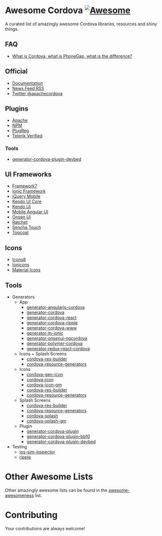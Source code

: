 # Awesome Cordova [![Awesome](https://cdn.rawgit.com/sindresorhus/awesome/d7305f38d29fed78fa85652e3a63e154dd8e8829/media/badge.svg)](https://github.com/sindresorhus/awesome)

A curated list of amazingly awesome Cordova libraries, resources and shiny things.

## FAQ
- [What is Cordova, what is PhoneGap, what is the difference?](http://ionicframework.com/blog/what-is-cordova-phonegap/)

## Official
- [Documentation](https://cordova.apache.org/docs/en/latest/)
- [News Feed RSS](https://cordova.apache.org/feed.xml)
- [Twitter @apachecordova](https://twitter.com/apachecordova)

## Plugins
- [Apache](http://cordova.apache.org/plugins/)
- [NPM](https://www.npmjs.com/search?q=cordova-plugin)
- [PlugReg](http://plugreg.com/)
- [Telerik Verified](http://plugins.telerik.com/cordova)

### Tools
- [generator-cordova-plugin-devbed](https://github.com/sony/generator-cordova-plugin-devbed)

## UI Frameworks
- [Framework7](http://www.idangero.us/framework7/)
- [Ionic Framework](http://ionicframework.com/)
- [jQuery Mobile](http://jquerymobile.com/)
- [Kendo UI Core](http://www.telerik.com/kendo-ui/open-source-core)
- [Kendo UI](http://www.telerik.com/kendo-ui)
- [Mobile Angular UI](http://mobileangularui.com/)
- [Onsen UI](http://onsenui.io/)
- [Ratchet](http://goratchet.com/)
- [Sencha Touch](http://www.sencha.com/products/touch/)
- [Topcoat](http://topcoat.io/)

## Icons
- [Icons8](http://icons8.com/)
- [Ionicons](http://ionicons.com/)
- [Material Icons](https://design.google.com/icons/)

## Tools
  - Generators
    - App
      - [generator-angularjs-cordova](https://github.com/keshavos/generator-angularjs-cordova)
      - [generator-cordova](https://github.com/dangeross/generator-cordova)
      - [generator-cordova-react](https://github.com/jackong/generator-cordova-react)
      - [generator-cordova-ripple](https://github.com/keunlee/generator-cordova-ripple)
      - [generator-cordova-www](https://github.com/busterc/generator-cordova-www)
      - [generator-m-ionic](https://github.com/mwaylabs/generator-m-ionic)
      - [generator-onsenui-ngcordova](https://github.com/healthonnet/generator-onsenui-ngcordova)
      - [generator-polymer-cordova](https://github.com/emoriarty/generator-polymer-cordova)
      - [generator-redux-react-cordova](https://github.com/zmeecer/generator-redux-react-cordova)
    - Icons + Splash Screens
      - [cordova-res-builder](https://github.com/mettbox/cordova-res-builder)
      - [cordova-resource-generators](https://github.com/busterc/cordova-resource-generators)
    - Icons
      - [cordova-gen-icon](https://bitbucket.org/ntakimura/cordova-gen-icon)
      - [cordova-icon](https://github.com/AlexDisler/cordova-icon)
      - [cordova-icon-gm](https://github.com/disusered/cordova-icon-gm)
      - [cordova-res-builder](https://github.com/mettbox/cordova-res-builder)
      - [cordova-resource-generators](https://github.com/busterc/cordova-resource-generators)
    - Splash Screens
      - [cordova-res-builder](https://github.com/mettbox/cordova-res-builder)
      - [cordova-resource-generators](https://github.com/busterc/cordova-resource-generators)
      - [cordova-splash](https://github.com/AlexDisler/cordova-splash)
      - [cordova-splash-gm](https://github.com/disusered/cordova-splash-gm)
    - Plugin
      - [generator-cordova-plugin](https://github.com/lholmquist/generator-cordova-plugin)
      - [generator-cordova-plugin-bb10](https://github.com/blackberry/generator-cordova-plugin-bb10)
      - [generator-cordova-plugin-devbed](https://github.com/sony/generator-cordova-plugin-devbed)
  - Testing
    - [ios-sim-inspector](https://github.com/busterc/profiles/blob/master/osx/sources/ios-sim-inspector)
    - [ripple](https://github.com/ripple-emulator/ripple)

# Other Awesome Lists
Other amazingly awesome lists can be found in the [awesome-awesomeness](https://github.com/bayandin/awesome-awesomeness) list.

# Contributing
Your contributions are always welcome!
